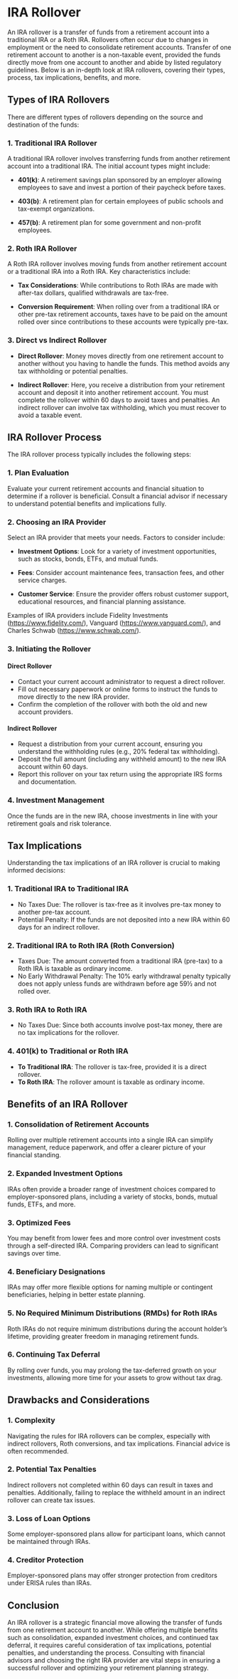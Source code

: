 # IRA Rollover

An IRA rollover is a transfer of funds from a retirement account into a traditional IRA or a Roth IRA. Rollovers often occur due to changes in employment or the need to consolidate retirement accounts. Transfer of one retirement account to another is a non-taxable event, provided the funds directly move from one account to another and abide by listed regulatory guidelines. Below is an in-depth look at IRA rollovers, covering their types, process, tax implications, benefits, and more.

## Types of IRA Rollovers

There are different types of rollovers depending on the source and destination of the funds:

### 1. **Traditional IRA Rollover**

A traditional IRA rollover involves transferring funds from another retirement account into a traditional IRA. The initial account types might include:

- **401(k)**: A retirement savings plan sponsored by an employer allowing employees to save and invest a portion of their paycheck before taxes.
  
- **403(b)**: A retirement plan for certain employees of public schools and tax-exempt organizations.

- **457(b)**: A retirement plan for some government and non-profit employees.

### 2. **Roth IRA Rollover**

A Roth IRA rollover involves moving funds from another retirement account or a traditional IRA into a Roth IRA. Key characteristics include:

- **Tax Considerations**: While contributions to Roth IRAs are made with after-tax dollars, qualified withdrawals are tax-free.

- **Conversion Requirement**: When rolling over from a traditional IRA or other pre-tax retirement accounts, taxes have to be paid on the amount rolled over since contributions to these accounts were typically pre-tax.

### 3. **Direct vs Indirect Rollover**

- **Direct Rollover**: Money moves directly from one retirement account to another without you having to handle the funds. This method avoids any tax withholding or potential penalties.

- **Indirect Rollover**: Here, you receive a distribution from your retirement account and deposit it into another retirement account. You must complete the rollover within 60 days to avoid taxes and penalties. An indirect rollover can involve tax withholding, which you must recover to avoid a taxable event.

## IRA Rollover Process

The IRA rollover process typically includes the following steps:

### 1. **Plan Evaluation**

Evaluate your current retirement accounts and financial situation to determine if a rollover is beneficial. Consult a financial advisor if necessary to understand potential benefits and implications fully.

### 2. **Choosing an IRA Provider**

Select an IRA provider that meets your needs. Factors to consider include:

- **Investment Options**: Look for a variety of investment opportunities, such as stocks, bonds, ETFs, and mutual funds.

- **Fees**: Consider account maintenance fees, transaction fees, and other service charges.

- **Customer Service**: Ensure the provider offers robust customer support, educational resources, and financial planning assistance.

Examples of IRA providers include Fidelity Investments (https://www.fidelity.com/), Vanguard (https://www.vanguard.com/), and Charles Schwab (https://www.schwab.com/).

### 3. **Initiating the Rollover**

#### **Direct Rollover**

- Contact your current account administrator to request a direct rollover.
- Fill out necessary paperwork or online forms to instruct the funds to move directly to the new IRA provider.
- Confirm the completion of the rollover with both the old and new account providers.

#### **Indirect Rollover**

- Request a distribution from your current account, ensuring you understand the withholding rules (e.g., 20% federal tax withholding).
- Deposit the full amount (including any withheld amount) to the new IRA account within 60 days.
- Report this rollover on your tax return using the appropriate IRS forms and documentation.

### 4. **Investment Management**

Once the funds are in the new IRA, choose investments in line with your retirement goals and risk tolerance.

## Tax Implications

Understanding the tax implications of an IRA rollover is crucial to making informed decisions:

### 1. **Traditional IRA to Traditional IRA**

- No Taxes Due: The rollover is tax-free as it involves pre-tax money to another pre-tax account.
- Potential Penalty: If the funds are not deposited into a new IRA within 60 days for an indirect rollover.

### 2. **Traditional IRA to Roth IRA (Roth Conversion)**

- Taxes Due: The amount converted from a traditional IRA (pre-tax) to a Roth IRA is taxable as ordinary income.
- No Early Withdrawal Penalty: The 10% early withdrawal penalty typically does not apply unless funds are withdrawn before age 59½ and not rolled over.

### 3. **Roth IRA to Roth IRA**

- No Taxes Due: Since both accounts involve post-tax money, there are no tax implications for the rollover.

### 4. **401(k) to Traditional or Roth IRA**

- **To Traditional IRA**: The rollover is tax-free, provided it is a direct rollover.
- **To Roth IRA**: The rollover amount is taxable as ordinary income.

## Benefits of an IRA Rollover

### 1. **Consolidation of Retirement Accounts**

Rolling over multiple retirement accounts into a single IRA can simplify management, reduce paperwork, and offer a clearer picture of your financial standing.

### 2. **Expanded Investment Options**

IRAs often provide a broader range of investment choices compared to employer-sponsored plans, including a variety of stocks, bonds, mutual funds, ETFs, and more.

### 3. **Optimized Fees**

You may benefit from lower fees and more control over investment costs through a self-directed IRA. Comparing providers can lead to significant savings over time.

### 4. **Beneficiary Designations**

IRAs may offer more flexible options for naming multiple or contingent beneficiaries, helping in better estate planning.

### 5. **No Required Minimum Distributions (RMDs) for Roth IRAs**

Roth IRAs do not require minimum distributions during the account holder’s lifetime, providing greater freedom in managing retirement funds.

### 6. **Continuing Tax Deferral**

By rolling over funds, you may prolong the tax-deferred growth on your investments, allowing more time for your assets to grow without tax drag.

## Drawbacks and Considerations

### 1. **Complexity**

Navigating the rules for IRA rollovers can be complex, especially with indirect rollovers, Roth conversions, and tax implications. Financial advice is often recommended.

### 2. **Potential Tax Penalties**

Indirect rollovers not completed within 60 days can result in taxes and penalties. Additionally, failing to replace the withheld amount in an indirect rollover can create tax issues.

### 3. **Loss of Loan Options**

Some employer-sponsored plans allow for participant loans, which cannot be maintained through IRAs.

### 4. **Creditor Protection**

Employer-sponsored plans may offer stronger protection from creditors under ERISA rules than IRAs.

## Conclusion

An IRA rollover is a strategic financial move allowing the transfer of funds from one retirement account to another. While offering multiple benefits such as consolidation, expanded investment choices, and continued tax deferral, it requires careful consideration of tax implications, potential penalties, and understanding the process. Consulting with financial advisors and choosing the right IRA provider are vital steps in ensuring a successful rollover and optimizing your retirement planning strategy.